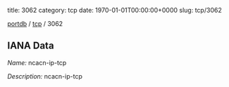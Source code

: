 title: 3062
category: tcp
date: 1970-01-01T00:00:00+0000
slug: tcp/3062

[portdb](/) / [tcp](/category/tcp.html) / 3062


## IANA Data

_Name:_ ncacn-ip-tcp

_Description:_ ncacn-ip-tcp

